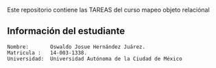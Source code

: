 Este repositorio contiene las TAREAS del curso mapeo objeto relaciónal

## Información del estudiante

    Nombre:       Oswaldo Josue Hernández Juárez.
    Matricula :   14-003-1338.
    Universidad:  Universidad Autónoma de la Ciudad de México


